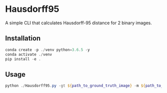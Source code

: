 # Hausdorff95

A simple CLI that calculates Hausdorff-95 distance for 2 binary images.

## Installation

```powershell
conda create -p ./venv python=3.6.5 -y
conda activate ./venv
pip install -e .
```

## Usage

```powershell
python ./Hausdorff95.py -gt ${path_to_ground_truth_image} -m ${path_to_mask_image}
```
